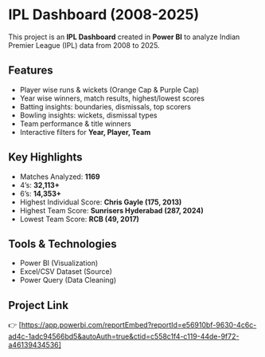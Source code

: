 # IPL Dashboard (2008-2025)

This project is an **IPL Dashboard** created in **Power BI** to analyze Indian Premier League (IPL) data from 2008 to 2025.  

## Features
- Player wise runs & wickets (Orange Cap & Purple Cap)  
- Year wise winners, match results, highest/lowest scores  
- Batting insights: boundaries, dismissals, top scorers  
- Bowling insights: wickets, dismissal types  
- Team performance & title winners  
- Interactive filters for **Year, Player, Team**

## Key Highlights
- Matches Analyzed: **1169**  
- 4’s: **32,113+** 
- 6’s: **14,353+**  
- Highest Individual Score: **Chris Gayle (175, 2013)**  
- Highest Team Score: **Sunrisers Hyderabad (287, 2024)**  
- Lowest Team Score: **RCB (49, 2017)**  

## Tools & Technologies
- Power BI (Visualization)  
- Excel/CSV Dataset (Source)  
- Power Query (Data Cleaning)

## Project Link
👉 [https://app.powerbi.com/reportEmbed?reportId=e56910bf-9630-4c6c-ad4c-1adc94566bd5&autoAuth=true&ctid=c558c1f4-c119-44de-9f72-a46139434536]





